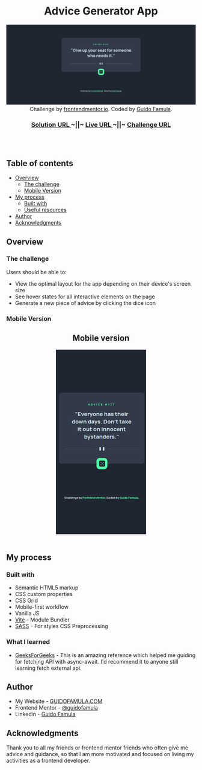 <h1 align="center">Advice Generator App</h1>
<div align='center'>
<img src="./src/screenshots/advice-generator-dekstop.png" ></img>
</div>

<div align="center">
   Challenge by  <a href="https://www.frontendmentor.io?ref=challenge" target="_blank">frontendmentor.io</a>. Coded by <a href="https://guidofamula.com">Guido Famula</a>.
</div>

<div align="center">
  <h3>
    <a href="https://www.frontendmentor.io/solutions/advice-generator-app-xllNa9DF5C" target='_blank' color="white">
      Solution URL
    </a>
  <span> ~||~ </span>    <a target='_blank' href="https://advice-generator-api-six.vercel.app/">
      Live URL
    </a>
  <span> ~||~ </span>    <a target='_blank' href="https://www.frontendmentor.io/challenges/advice-generator-app-QdUG-13db">
      Challenge URL
    </a>
  </h3>
</div>

<br/>
<br/>

## Table of contents

- [Overview](#overview)
  - [The challenge](#the-challenge)
  - [Mobile Version](#mobile-version)
- [My process](#my-process)
  - [Built with](#built-with)
  - [Useful resources](#useful-resources)
- [Author](#author)
- [Acknowledgments](#acknowledgments)

## Overview

### The challenge

Users should be able to:

- View the optimal layout for the app depending on their device's screen size
- See hover states for all interactive elements on the page
- Generate a new piece of advice by clicking the dice icon

### Mobile Version

<h2 align='center'>Mobile version</h2>
<div align="center">
<img src="./src/screenshots/advice-generator-mobile.png" ></img>
</div>
<br />

## My process

### Built with

- Semantic HTML5 markup
- CSS custom properties
- CSS Grid
- Mobile-first workflow
- Vanilla JS
- [Vite](https://vitejs.dev/) - Module Bundler
- [SASS](https://tailwindcss.com/) - For styles CSS Preprocessing

### What I learned

- [GeeksForGeeks](https://www.geeksforgeeks.org/how-to-use-the-javascript-fetch-api-to-get-data/) - This is an amazing reference which helped me guiding for fetching API with async-await. I'd recommend it to anyone still learning fetch external api.

## Author

- My Website - [GUIDOFAMULA.COM](https://guidofamula.com)
- Frontend Mentor - [@guidofamula](https://www.frontendmentor.io/profile/guidofamula)
- Linkedin - [Guido Famula](https://www.linkedin.com/in/guido-famula/)

## Acknowledgments

Thank you to all my friends or frontend mentor friends who often give me advice and guidance, so that I am more motivated and focused on living my activities as a frontend developer.
